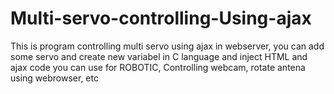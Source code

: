# Multi-servo-controlling-Using-ajax

This is program controlling multi servo using ajax in webserver, you can add some servo and create new variabel in C language and inject HTML and ajax code
you can use for ROBOTIC, Controlling webcam, rotate antena using webrowser, etc
